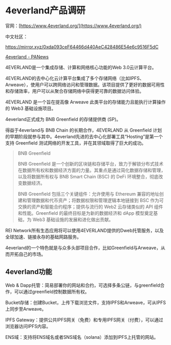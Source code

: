 # 4everland产品调研

官网：[https://www.4everland.org/](https://www.4everland.org/)

中文社区：

https://mirror.xyz/0xda093ceF64466d440AeC428486E54e6c9516F5dC

[4everland - PANews](https://www.panewslab.com/zh/search/index.html?key=4everland)

4EVERLAND是一个集成存储、计算和网络核心功能的Web 3.0云计算平台。

4EVERLAND的去中心化云计算平台集成了多个存储网络（比如IPFS、Arweave），使用户可以跨网络访问和管理数据。该项目提供了更好的数据可用性和存储效率，用户可以从聚合存储网络中获得更可靠的数据访问体验。

4EVERLAND 是一个旨在提高像 Arweave 此类平台的存储能力且能执行计算操作的 Web3 基础设施项目。

4everland正式成为 BNB Greenfield 的存储提供商 (SP)。

得益于4everland与 BNB Chain 的长期合作，4EVERLAND 从 Greenfield 计划的早期阶段就参与其中。4everland先进的去中心化部署工具“Hosting”是第一个支持 Greenfield 测试网络的开发工具，并在其领域取得了巨大的成功。

> BNB Greenfield
> 
> BNB Greenfield 是一个创新的区块链和存储平台，致力于解锁分布式技术在数据所有权和数据经济方面的力量。其重点是通过简化数据存储和管理，以及将数据所有权与 BNB Smart Chain (BSC) 的 DeFi 环境整合，彻底改变数据经济。
> 
> BNB Greenfield 包括三个关键组件：允许使用与 Ethereum 兼容的地址创建和管理数据和代币资产；将数据权限和管理逻辑本地链接到 BSC 作为可交换的资产和智能合约程序；提供与流行的 Web2 云存储类似的 API 组件和性能。Greenfield 的最终目标是为新的数据经济和 dApp 模型奠定基础，为 Web3 基础设施的发展和进化做出贡献。

REI Network所有生态应用将可以使用4EVERLAND提供的Dweb托管服务，以及全球加速、链接永存的基础网路服务。

4everland的一个特色就是与众多头部项目合作，比如Greenfield与Arweave，从而开拓自己的市场。

## 4everland功能

Web & Dapp托管：简易部署你的网站和合约，可选择多条公链，与greenfield合作，可以通过greenfield控制数据所有权。

Bucket存储：创建Bucket，上传下载浏览文件，支持IPFS和Arweave，可从IPFS上同步至Arweave。

IPFS Gateway：提供公共IPFS网关（免费）和专用IPFS网关（付费），可以通过浏览器访问IPFS内容。

ENS域：支持将ENS域名或者SNS域名（solana）添加到IPFS上托管的网站。
